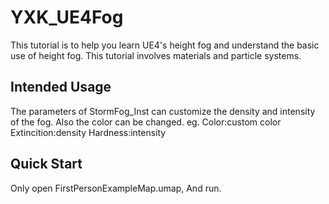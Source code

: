# YXK_UE4Fog

This tutorial is to help you learn UE4's height fog and understand the basic use of height fog. This tutorial involves materials and particle systems.

## Intended Usage

The parameters of StormFog_Inst can customize the density and intensity of the fog. Also the color can be changed.
eg.
Color:custom color
Extincition:density
Hardness:intensity

## Quick Start
Only open FirstPersonExampleMap.umap, And run.